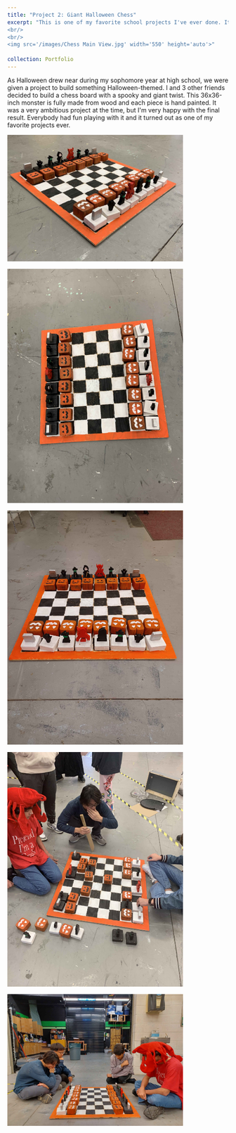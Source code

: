 ```yaml
---
title: "Project 2: Giant Halloween Chess"
excerpt: "This is one of my favorite school projects I've ever done. It's a giant Halloween-themed chess board. This 36 in x 36 in monster is made entirely out of wood and hand-painted and is one of the most ambitious projects my friends and I have ever done.  
<br/>
<br/>
<img src='/images/Chess Main View.jpg' width='550' height='auto'>"

collection: Portfolio
---
```


As Halloween drew near during my sophomore year at high school, we were given a project to build something Halloween-themed. I and 3 other friends decided to build a chess board with a spooky and giant twist. This 36x36-inch monster is fully made from wood and each piece is hand painted. It was a very ambitious project at the time, but I'm very happy with the final result. Everybody had fun playing with it and it turned out as one of my favorite projects ever.
<p></p>
<img src='/images/Chess Main View.jpg' width='400' height='auto'>
<p></p>
<img src='/images/Chess Top Side View.jpg' width='400' height='auto'>
<p></p>
<img src='/images/Chess Top View.jpg' width='400' height='auto'>
<p></p>
<img src='/images/Chess Playing.jpg' width='400' height='auto'>
<p></p>
<img src='/images/Chess Group Pose.jpg' width='400' height='auto'>

